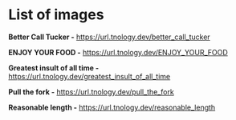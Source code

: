 # List of images

**Better Call Tucker -** https://url.tnology.dev/better_call_tucker<br>

**ENJOY YOUR FOOD -** https://url.tnology.dev/ENJOY_YOUR_FOOD<br>

**Greatest insult of all time -** https://url.tnology.dev/greatest_insult_of_all_time<br>

**Pull the fork -** https://url.tnology.dev/pull_the_fork<br>

**Reasonable length -** https://url.tnology.dev/reasonable_length<br>
